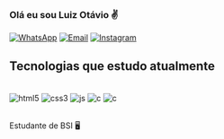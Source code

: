 
### Olá eu sou Luiz Otávio ✌️

[![WhatsApp](https://img.shields.io/badge/WhatsApp-25D366?style=for-the-badge&logo=whatsapp&logoColor=white)](https://api.whatsapp.com/send?phone=38998742800&text=Olá)
[![Email](https://img.shields.io/badge/Gmail-D14836?style=for-the-badge&logo=gmail&logoColor=white)](mailto:luizotaviofonseca.luiz@gmail.com)
[![Instagram](https://img.shields.io/badge/Instagram-E4405F?style=for-the-badge&logo=instagram&logoColor=white)](https://www.instagram.com/luiz_otaviofon/)

## Tecnologias que estudo atualmente

<div style="display: inline_block"><br/>
  <img align="center" alt="html5" src="https://img.shields.io/badge/HTML5-E34F26?style=for-the-badge&logo=html5&logoColor=white"/>
  <img align="center" alt="css3" src="https://img.shields.io/badge/CSS3-1572B6?style=for-the-badge&logo=css3&logoColor=white"/>
  <img align="center" alt="js" src="https://img.shields.io/badge/JavaScript-F7DF1E?style=for-the-badge&logo=javascript&logoColor=black"/>
  <img align="center" alt="c" src="https://img.shields.io/badge/C-00599C?style=for-the-badge&logo=c&logoColor=white"/>
  <img align="center" alt="c" src="https://img.shields.io/badge/Node.js-43853D?style=for-the-badge&logo=node.js&logoColor=white"/>
</div><br/>  

 Estudante de BSI 🖥️
